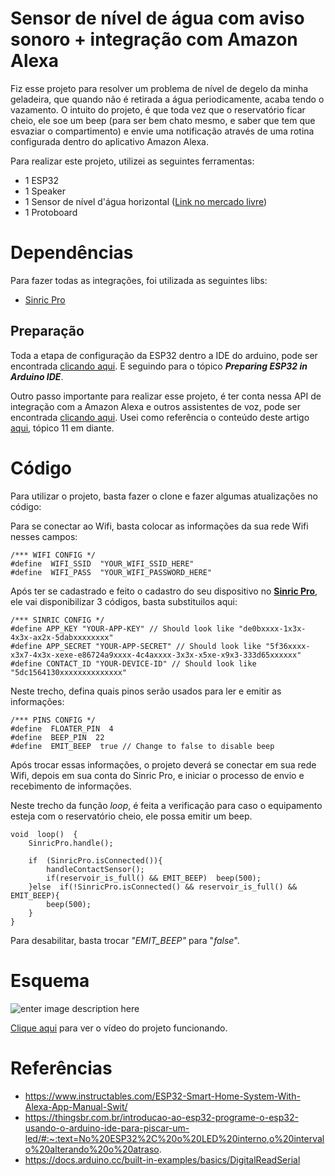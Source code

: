 # Sensor de nível de água com aviso sonoro + integração com Amazon Alexa

Fiz esse projeto para resolver um problema de nível de degelo da minha geladeira, que quando não é retirada a água periodicamente, acaba tendo o vazamento. O intuito do projeto, é que toda vez que o reservatório ficar cheio, ele soe um beep (para ser bem chato mesmo, e saber que tem que esvaziar o compartimento) e envie uma notificação através de uma rotina configurada dentro do aplicativo Amazon Alexa. 

Para realizar este projeto, utilizei as seguintes ferramentas:

 - 1 ESP32
 - 1 Speaker
 - 1 Sensor de nível d'água horizontal ([Link no mercado livre](https://produto.mercadolivre.com.br/MLB-2804772868-boia-sensor-nivel-lateral-magnetico-agua-arduino-aquario-_JM?matt_tool=40343894&matt_word=&matt_source=google&matt_campaign_id=14303413655&matt_ad_group_id=133855953276&matt_match_type=&matt_network=g&matt_device=c&matt_creative=584156655519&matt_keyword=&matt_ad_position=&matt_ad_type=pla&matt_merchant_id=314253506&matt_product_id=MLB2804772868&matt_product_partition_id=1816238256222&matt_target_id=pla-1816238256222&gclid=CjwKCAjwxr2iBhBJEiwAdXECwxI-NaACetl7EbXQMweXqBxHr41G6_Rrz2nXC2FO8iF5Mfdu3ZfbtRoCfTwQAvD_BwE))
 - 1 Protoboard

# Dependências

Para fazer todas as integrações, foi utilizada as seguintes libs:

- [Sinric Pro](https://sinric.pro/pt-index.html)

## Preparação

Toda a etapa de configuração da ESP32 dentro a IDE do arduino, pode ser encontrada [clicando aqui](https://thingsbr.com.br/introducao-ao-esp32-programe-o-esp32-usando-o-arduino-ide-para-piscar-um-led/#:~:text=No%20ESP32,%20o%20LED%20interno,o%20intervalo%20alterando%20o%20atraso.). E seguindo para o tópico ***Preparing ESP32 in Arduino IDE***.

Outro passo importante para realizar esse projeto, é ter conta nessa API de integração com a Amazon Alexa e outros assistentes de voz, pode ser encontrada [clicando aqui](https://sinric.pro/pt-index.html). Usei como referência o conteúdo deste artigo [aqui](https://www.instructables.com/ESP32-Smart-Home-System-With-Alexa-App-Manual-Swit/), tópico 11 em diante.


# Código
Para utilizar o projeto, basta fazer o clone e fazer algumas atualizações no código:

Para se conectar ao Wifi, basta colocar as informações da sua rede Wifi nesses campos:

    /*** WIFI CONFIG */
    #define  WIFI_SSID  "YOUR_WIFI_SSID_HERE"
    #define  WIFI_PASS  "YOUR_WIFI_PASSWORD_HERE"

Após ter se cadastrado e feito o cadastro do seu dispositivo no **[Sinric Pro](https://sinric.pro/pt-index.html)**, ele vai disponibilizar 3 códigos, basta substituilos aqui:

    /*** SINRIC CONFIG */
    #define APP_KEY "YOUR-APP-KEY" // Should look like "de0bxxxx-1x3x-4x3x-ax2x-5dabxxxxxxxx"
	#define APP_SECRET "YOUR-APP-SECRET" // Should look like "5f36xxxx-x3x7-4x3x-xexe-e86724a9xxxx-4c4axxxx-3x3x-x5xe-x9x3-333d65xxxxxx"
	#define CONTACT_ID "YOUR-DEVICE-ID" // Should look like "5dc1564130xxxxxxxxxxxxxx"

Neste trecho, defina quais pinos serão usados para ler e emitir as informações:

    /*** PINS CONFIG */
    #define  FLOATER_PIN  4
    #define  BEEP_PIN  22
    #define  EMIT_BEEP  true // Change to false to disable beep
    
Após trocar essas informações, o projeto deverá se conectar em sua rede Wifi, depois em sua conta do Sinric Pro, e iniciar o processo de envio e recebimento de informações. 

Neste trecho da função *loop*, é feita a verificação para caso o equipamento  esteja com o reservatório cheio, ele possa emitir um beep.

    void  loop()  {
		SinricPro.handle();
		
		if  (SinricPro.isConnected()){
			handleContactSensor();
			if(reservoir_is_full() && EMIT_BEEP)  beep(500);
		}else  if(!SinricPro.isConnected() && reservoir_is_full() && EMIT_BEEP){
			beep(500);
		}
	}
Para desabilitar, basta trocar *"EMIT_BEEP"* para "*false*".

# Esquema
![enter image description here](https://lh3.googleusercontent.com/qNMRFRwnUz0LkI6adyLxoOEOJPc7dhFehort_Zn1ngMfG2Xe07a_G5ebN_ox7P8JjJSBX91ehbNyRQn9mW76VL0Sv08IIgdqiYyGs3aUEYlJpq0saiRhw1wvmraEquFwOCsbVny-7MdjCEtUeKuALIqDq0I5VPhH6AA9sdvP6oqNfMGNd2R7ROXLh0ATiA43LSP1zFebsN8fR4vPdfUJIqy_TkAKBKdPk2wC0sQr8t786Le20mIIVQMAvU_AlXsjGQP7xw3L09F0S-2J4zTDmze9JavJJHjc64-r-A7OSGDqvTgAds135Z2tNnlbWbvZJTdsBsMP566EYKgBpochpyqlig1pIf6MH_4w__x2cLszf5ilPLX3Vbrkr0-21imLD4oZKIOPapBm6470YQLWq7qMRh9ARgfl0IfmFHHFUeP7viBXYK9MgbJQGxjO7d_bh3QUjZ6FMm20Pfq4TV18lYpiW8t7KUVKol_dLTZ55khI4VBvBhI0P24RRyyof9YmYkr4M_XRHWPm6CjmPn85_lFQAzEWvIfbs9iva9OWWNUayhcdNpJpLGA-ua3_7Vp2lqZ3pRW5IK5LMxQBSxqSQl8wodM8DL0QztVBRGfM_GDhOzJQ9jxy_Re09ubuX_u4w1uPuj0v9c3trn-DYq6Sl9Uzfu-Fmsk1HislygzXXFB0rAuGpLqPzE5zzpG_4xF7w6Qipws_cN_DoYlI5bDddWpi1m-6chOzWm_g04UQQZQMZlQHnz802ktZezCKPaz01m6knVac2hCron8k_0h3J9Vbe6fzOm1b1d2Cbww2Yokc2QuGX6Ryy5fRDBmcYEFrEhhZDV_sBb3cYPx1oEgShUJD8Mvai5mVgMYlyFxUaga_wXP-ZUMTPN_KRfITT7sonyOQHAZPS0PFVUPCoq4mBMRo6dZ7Oo_dKQ5NK2NtV97Wyc_52g=w576-h667-s-no?authuser=0)

[Clique aqui](https://youtube.com/shorts/T29lxYrhNkw) para ver o vídeo do projeto funcionando.


# Referências
- https://www.instructables.com/ESP32-Smart-Home-System-With-Alexa-App-Manual-Swit/
- https://thingsbr.com.br/introducao-ao-esp32-programe-o-esp32-usando-o-arduino-ide-para-piscar-um-led/#:~:text=No%20ESP32%2C%20o%20LED%20interno,o%20intervalo%20alterando%20o%20atraso.
- https://docs.arduino.cc/built-in-examples/basics/DigitalReadSerial
